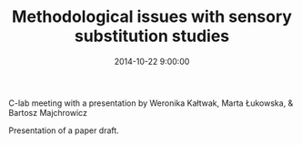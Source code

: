 ﻿---
layout: post
title:  "Methodological issues with sensory substitution studies"
date:   2014-10-22 9:00:00
image: /images/2.jpg
---

C-lab meeting with a presentation by Weronika Kałtwak, Marta Łukowska, & Bartosz Majchrowicz

Presentation of a paper draft.
